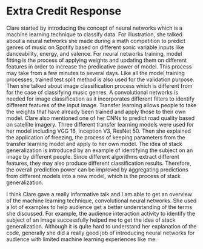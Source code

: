 # Extra Credit Response 

Clare started by introducing the concept of neural networks which is a machine learning technique to classify data. For illustration, she talked about a neural networks she made during a math competition to predict genres of music on Spotify based on different sonic variable inputs like danceability, energy, and valence. For neural networks training, model fitting is the process of applying weights and updating them on different features in order to increase the predicative power of model. This process may take from a few minutes to several days. Like all the model training processes, trained test split method is also used for the validation purpose. Then she talked about image classification process which is different from for the case of classifying music genres. A convolutional networks is needed for image classification as it incorporates different filters to identify different features of the input image. Transfer learning allows people to take the weights that have already been trained and apply those to their own model. Clare also mentioned one of her CNNs to predict road quality based on satellite imagery. Three different transfer learning models were used for her model including VGG 16, Inception V3, ResNet 50. Then she explained the application of freezing, the process of keeping parameters from the transfer learning model and apply to her own model.  The idea of stack generalization is introduced by an example of identifying the subject on an image by different people. Since different algorithms extract different features, they may also produce different classification results. Therefore, the overall prediction power can be improved by aggregating predictions from different models into a new model, which is the process of stack generalization.

I think Clare gave a really informative talk and I am able to get an overview of the machine learning technique, convolutional neural networks. She used a lot of examples to help audience get a better understanding of the terms she discussed. For example, the audience interaction activity to identify the subject of an image successfully helped me to get the idea of stack generalization. Although it is quite hard to understand her explanation of the code, generally she did a really good job of introducing neural networks for audience with limited machine learning experiences like me. 

